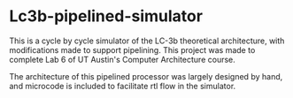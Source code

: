 # Lc3b-pipelined-simulator
This is a cycle by cycle simulator of the LC-3b theoretical architecture, with modifications made to support pipelining. This project was made to complete Lab 6 of UT Austin's Computer Architecture course. 

The architecture of this pipelined processor was largely designed by hand, and microcode is included to facilitate rtl flow in the simulator. 
